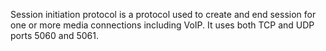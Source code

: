 Session initiation protocol is a protocol used to create and end session for one or more media connections including VoIP. It uses both TCP and UDP ports 5060 and 5061.